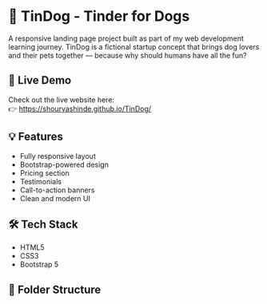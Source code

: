 # 🐶 TinDog - Tinder for Dogs

A responsive landing page project built as part of my web development learning journey. TinDog is a fictional startup concept that brings dog lovers and their pets together — because why should humans have all the fun?


## 🚀 Live Demo

Check out the live website here:  
👉 https://shouryashinde.github.io/TinDog/

## 💡 Features

- Fully responsive layout
- Bootstrap-powered design
- Pricing section
- Testimonials
- Call-to-action banners
- Clean and modern UI

## 🛠️ Tech Stack

- HTML5
- CSS3
- Bootstrap 5

## 📁 Folder Structure


